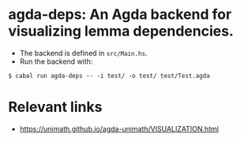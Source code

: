 # agda-deps: An Agda backend for visualizing lemma dependencies.

- The backend is defined in `src/Main.hs`.
- Run the backend with:
```
$ cabal run agda-deps -- -i test/ -o test/ test/Test.agda
```

# Relevant links

- https://unimath.github.io/agda-unimath/VISUALIZATION.html
